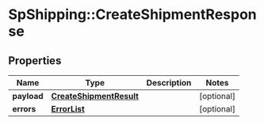 # SpShipping::CreateShipmentResponse

## Properties
Name | Type | Description | Notes
------------ | ------------- | ------------- | -------------
**payload** | [**CreateShipmentResult**](CreateShipmentResult.md) |  | [optional] 
**errors** | [**ErrorList**](ErrorList.md) |  | [optional] 

